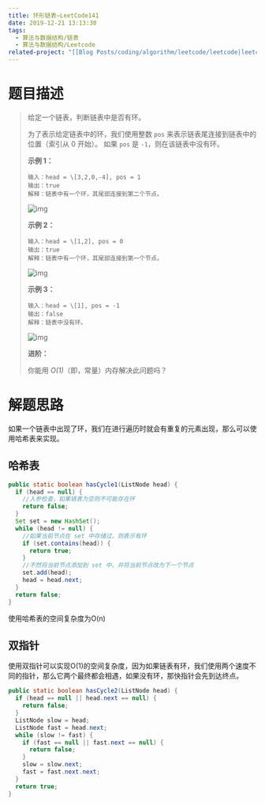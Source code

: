 ```yaml
---
title: 环形链表—LeetCode141
date: 2019-12-21 13:13:30
tags:
  - 算法与数据结构/链表
  - 算法与数据结构/Leetcode
related-project: "[[Blog Posts/coding/algorithm/leetcode/leetcode|leetcode]]"
---
```


# 题目描述

> 给定一个链表，判断链表中是否有环。
>
> 为了表示给定链表中的环，我们使用整数 `pos` 来表示链表尾连接到链表中的位置（索引从 0 开始）。 如果 `pos` 是 `-1`，则在该链表中没有环。
>
>  
>
> **示例 1：**
>
> ```
> 输入：head = \[3,2,0,-4], pos = 1
> 输出：true
> 解释：链表中有一个环，其尾部连接到第二个节点。
> ```
>
> ![img](https://assets.leetcode-cn.com/aliyun-lc-upload/uploads/2018/12/07/circularlinkedlist.png)
>
> **示例 2：**
>
> ```
> 输入：head = \[1,2], pos = 0
> 输出：true
> 解释：链表中有一个环，其尾部连接到第一个节点。
> ```
>
> ![img](https://assets.leetcode-cn.com/aliyun-lc-upload/uploads/2018/12/07/circularlinkedlist_test2.png)
>
> **示例 3：**
>
> ```
> 输入：head = \[1], pos = -1
> 输出：false
> 解释：链表中没有环。
> ```
>
> ![img](https://assets.leetcode-cn.com/aliyun-lc-upload/uploads/2018/12/07/circularlinkedlist_test3.png)
>
>  
>
> **进阶：**
>
> 你能用 *O(1)*（即，常量）内存解决此问题吗？

<!--more-->

# 解题思路

如果一个链表中出现了环，我们在进行遍历时就会有重复的元素出现，那么可以使用哈希表来实现。

## 哈希表

```java
public static boolean hasCycle1(ListNode head) {
  if (head == null) {
    //入参检查，如果链表为空则不可能存在环
    return false;
  }
  Set set = new HashSet();
  while (head != null) {
    //如果当前节点在 set 中存储过，则表示有环
    if (set.contains(head)) {
      return true;
    }
    //不然将当前节点添加到 set 中，并将当前节点改为下一个节点
    set.add(head);
    head = head.next;
  }
  return false;
}
```

使用哈希表的空间复杂度为O(n)

## 双指针

使用双指针可以实现O(1)的空间复杂度，因为如果链表有环，我们使用两个速度不同的指针，那么它两个最终都会相遇，如果没有环，那快指针会先到达终点。

```java
public static boolean hasCycle2(ListNode head) {
  if (head == null || head.next == null) {
    return false;
  }
  ListNode slow = head;
  ListNode fast = head.next;
  while (slow != fast) {
    if (fast == null || fast.next == null) {
      return false;
    }
    slow = slow.next;
    fast = fast.next.next;
  }
  return true;
}
```

